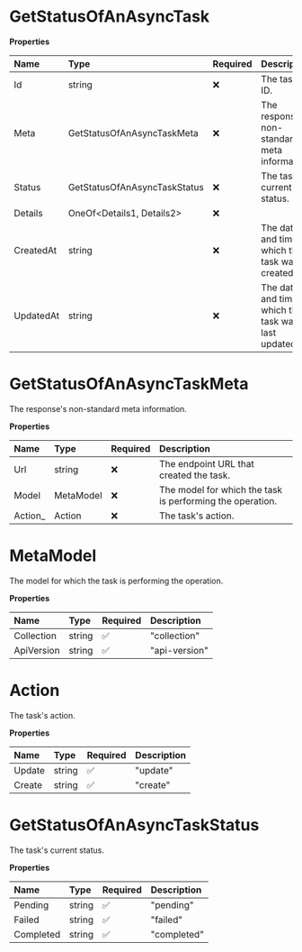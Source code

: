 # GetStatusOfAnAsyncTask

**Properties**

| Name      | Type                         | Required | Description                                           |
| :-------- | :--------------------------- | :------- | :---------------------------------------------------- |
| Id        | string                       | ❌       | The task's ID.                                        |
| Meta      | GetStatusOfAnAsyncTaskMeta   | ❌       | The response's non-standard meta information.         |
| Status    | GetStatusOfAnAsyncTaskStatus | ❌       | The task's current status.                            |
| Details   | OneOf<Details1, Details2>    | ❌       |                                                       |
| CreatedAt | string                       | ❌       | The date and time at which the task was created.      |
| UpdatedAt | string                       | ❌       | The date and time at which the task was last updated. |

# GetStatusOfAnAsyncTaskMeta

The response's non-standard meta information.

**Properties**

| Name     | Type      | Required | Description                                               |
| :------- | :-------- | :------- | :-------------------------------------------------------- |
| Url      | string    | ❌       | The endpoint URL that created the task.                   |
| Model    | MetaModel | ❌       | The model for which the task is performing the operation. |
| Action\_ | Action    | ❌       | The task's action.                                        |

# MetaModel

The model for which the task is performing the operation.

**Properties**

| Name       | Type   | Required | Description   |
| :--------- | :----- | :------- | :------------ |
| Collection | string | ✅       | "collection"  |
| ApiVersion | string | ✅       | "api-version" |

# Action

The task's action.

**Properties**

| Name   | Type   | Required | Description |
| :----- | :----- | :------- | :---------- |
| Update | string | ✅       | "update"    |
| Create | string | ✅       | "create"    |

# GetStatusOfAnAsyncTaskStatus

The task's current status.

**Properties**

| Name      | Type   | Required | Description |
| :-------- | :----- | :------- | :---------- |
| Pending   | string | ✅       | "pending"   |
| Failed    | string | ✅       | "failed"    |
| Completed | string | ✅       | "completed" |

<!-- This file was generated by liblab | https://liblab.com/ -->
